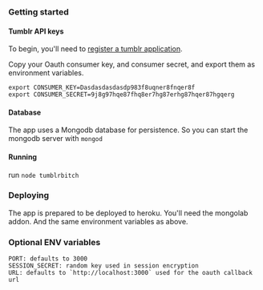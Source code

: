 ### Getting started

#### Tumblr API keys
To begin, you'll need to [register a tumblr application](http://www.tumblr.com/oauth/apps).

Copy your Oauth consumer key, and consumer secret, and export them as environment variables.

    export CONSUMER_KEY=Dasdasdasdasdp983f8uqner8fnqer8f
    export CONSUMER_SECRET=9j8g97hqe87fhq8er7hg87erhg87hqer87hgqerg

#### Database

The app uses a Mongodb database for persistence. So you can start the mongodb server with `mongod`

#### Running

run `node tumblrbitch`


### Deploying

The app is prepared to be deployed to heroku. You'll need the mongolab addon. And the same environment variables as above.


### Optional ENV variables

    PORT: defaults to 3000
    SESSION_SECRET: random key used in session encryption
    URL: defaults to `http://localhost:3000` used for the oauth callback url
